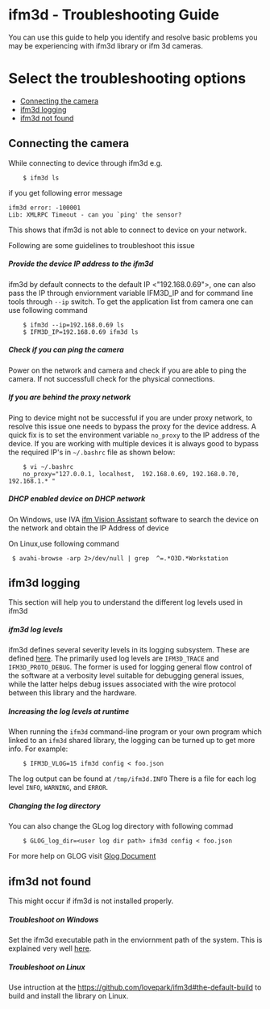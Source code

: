 ifm3d - Troubleshooting Guide
=============================

You can use this guide to help you identify and resolve basic problems you may
be experiencing with ifm3d library or ifm 3d cameras.

# Select the troubleshooting options

- [Connecting the camera](#Connecting-the-camera)
- [ifm3d logging](#ifm3d-logging)
- [ifm3d not found](#ifm3d-not-found)

## Connecting the camera
While connecting to device through ifm3d e.g.

```
    $ ifm3d ls
```

if you get following error message

```
ifm3d error: -100001
Lib: XMLRPC Timeout - can you `ping' the sensor?
```

This shows that ifm3d is not able to connect to device on your network.

Following are some guidelines to troubleshoot this issue

##### Provide the device IP address to the ifm3d

ifm3d by default connects to the default IP <"192.168.0.69">, one can also pass
the IP through enviornment variable IFM3D_IP and for command line tools through
`--ip` switch. To get the application list from camera one can use following
command

```
    $ ifm3d --ip=192.168.0.69 ls
    $ IFM3D_IP=192.168.0.69 ifm3d ls
```

##### Check if you can ping the camera

Power on the network and camera and check if you are able to ping the
camera. If not successfull check for the physical connections.

##### If you are behind the proxy network

Ping to device might not be successful if you are under proxy network, to
resolve this issue one needs to bypass the proxy for the device address. A
quick fix is to set the environment variable `no_proxy` to the IP address of
the device. If you are working with multiple devices it is always good to
bypass the required IP's in `~/.bashrc` file as shown below:

```
    $ vi ~/.bashrc
    no_proxy="127.0.0.1, localhost,  192.168.0.69, 192.168.0.70, 192.168.1.* "
```

##### DHCP enabled device on DHCP network

On Windows, use IVA
[ifm Vision Assistant](https://www.ifm.com/de/de/product/E3D300) software to
search the device on the network and obtain the IP Address of device

On Linux,use following command
```
 $ avahi-browse -arp 2>/dev/null | grep  ^=.*O3D.*Workstation
```

## ifm3d logging

This section will help you to understand the different log levels used in ifm3d

##### ifm3d log levels

ifm3d defines several severity levels in its logging subsystem. These are
defined [here](../modules/camera/src/libifm3d_camera/logging.cpp). The
primarily used log levels are `IFM3D_TRACE` and `IFM3D_PROTO_DEBUG`. The former
is used for logging general flow control of the software at a verbosity level
suitable for debugging general issues, while the latter helps debug issues
associated with the wire protocol between this library and the hardware.

##### Increasing the log levels at runtime

When running the `ifm3d` command-line program or your own program which linked
to an `ifm3d` shared library, the logging can be turned up to get more
info. For example:

```
    $ IFM3D_VLOG=15 ifm3d config < foo.json
```

The log output can be found at ``/tmp/ifm3d.INFO`` There is a file for each log
level `INFO`, `WARNING`, and `ERROR`.

##### Changing the log directory

You can also change the GLog log directory with following commad

```
    $ GLOG_log_dir=<user log dir path> ifm3d config < foo.json
```

For more help on GLOG visit
[Glog Document](https://godoc.org/github.com/golang/glog#pkg-files)

## ifm3d not found

This might occur if ifm3d is not installed properly.

##### Troubleshoot on Windows

Set the ifm3d executable path in the enviornment path of the system. This is
explained very well
[here](https://github.com/lovepark/ifm3d/blob/master/doc/windows.md#running-ifm3d-tool-on-windows).

##### Troubleshoot on Linux

Use intruction at the https://github.com/lovepark/ifm3d#the-default-build to
build and install the library on Linux.

